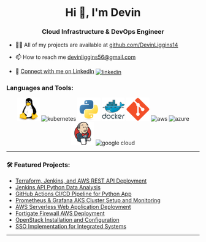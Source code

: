 <h1 align="center">Hi 👋, I'm Devin </h1>
<h3 align="center">Cloud Infrastructure & DevOps Engineer</h3>

- 👨‍💻 All of my projects are available at [github.com/DevinLiggins14](https://github.com/DevinLiggins14)

- 📫 How to reach me devinliggins56@gmail.com
- 🤝 [Connect with me on LinkedIn](https://www.linkedin.com/in/devin-liggins/) <a href="https://www.linkedin.com/in/devin-liggins/" target="blank"><img align="center" src="https://cdn.jsdelivr.net/gh/devicons/devicon/icons/linkedin/linkedin-original.svg" alt="linkedin" width="20" height="20" /></a>

<h3 align="left">Languages and Tools:</h3>
<p align="center"> 
  <img src="https://raw.githubusercontent.com/devicons/devicon/master/icons/linux/linux-original.svg" alt="linux" width="60" height="60"/> 
  <img src="https://www.vectorlogo.zone/logos/kubernetes/kubernetes-icon.svg" alt="kubernetes" width="60" height="60"/> 
  <img src="https://raw.githubusercontent.com/devicons/devicon/master/icons/python/python-original.svg" alt="python" width="60" height="60"/> 
  <img src="https://raw.githubusercontent.com/devicons/devicon/master/icons/docker/docker-original-wordmark.svg" alt="docker" width="60" height="60"/> 
  <img src="https://raw.githubusercontent.com/devicons/devicon/master/icons/git/git-original.svg" alt="git" width="60" height="60"/>
  <img src="https://raw.githubusercontent.com/Thomas-George-T/Thomas-George-T/master/assets/aws.svg" alt="aws" width="60" height="60"/> 
  <img src="https://www.vectorlogo.zone/logos/microsoft_azure/microsoft_azure-icon.svg" alt="azure" width="60" height="60"/>
  <img src="https://raw.githubusercontent.com/devicons/devicon/master/icons/jenkins/jenkins-original.svg" alt="jenkins" width="60" height="60"/>
  <img src="https://www.vectorlogo.zone/logos/google_cloud/google_cloud-icon.svg" alt="google cloud" width="60" height="60"/>
</p>

---

<h3 align="left">🛠️ Featured Projects:</h3>
<ul>
  <li><a href="https://github.com/DevinLiggins14/Terraform-Jenkins-AWS-REST-API-Deployment" target="_blank">Terraform, Jenkins, and AWS REST API Deployment</a></li>
  <li><a href="https://github.com/DevinLiggins14/Jenkins-API-Python-Data-Analysis" target="_blank">Jenkins API Python Data Analysis</a></li>
  <li><a href="https://github.com/DevinLiggins14/GitHub-Actions-CICD-Pipeline-Python-App" target="_blank">GitHub Actions CI/CD Pipeline for Python App</a></li>
  <li><a href="https://github.com/DevinLiggins14/Prometheus-Grafana-AKS-cluster-Setup-and-Monitoring" target="_blank">Prometheus & Grafana AKS Cluster Setup and Monitoring</a></li>
  <li><a href="https://github.com/DevinLiggins14/AWS-Serverless-Web-Application-Deployment" target="_blank">AWS Serverless Web Application Deployment</a></li>
  <li><a href="https://github.com/DevinLiggins14/Fortigate-Firewall-AWS-Deployment" target="_blank">Fortigate Firewall AWS Deployment</a></li>
  <li><a href="https://github.com/DevinLiggins14/OpenStack-Installation-and-Configuration" target="_blank">OpenStack Installation and Configuration</a></li>
  <li><a href="https://github.com/DevinLiggins14/SSO-implementation-for-integrated-systems" target="_blank">SSO Implementation for Integrated Systems</a></li>
</ul>

---
